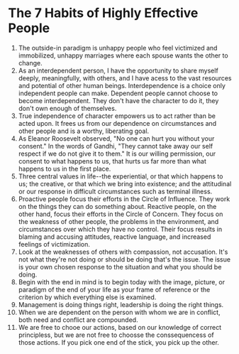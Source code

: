 # The 7 Habits of Highly Effective People

1. The outside-in paradigm is unhappy people who feel victimized and immobilized, unhappy marriages where each spouse wants the other to change.
2. As an interdependent person, I have the opportunity to share myself deeply, meaningfully, with others, and I have acess to the vast resources and potential of other human beings. Interdependence is a choice only independent people can make. Dependent people cannot choose to become interdependent. They don't have the character to do it, they don't own enough of themselves.
3. True independence of character empowers us to act rather than be acted upon. It frees us from our dependence on circumstances and other people and is a worthy, liberating goal.
4. As Eleanor Roosevelt observed, "No one can hurt you without your consent." In the words of Gandhi, "They cannot take away our self respect if we do not give it to them." It is our willing permission, our consent to what happens to us, that hurts us far more than what happens to us in the first place. 
5. Three central values in life--the experiential, or that which happens to us; the creative, or that which we bring into existence; and the attitudinal or our response in difficult circumstances such as terminal illness. 
6. Proactive people focus their efforts in the Circle of Influence. They work on the things they can do something about. Reactive people, on the other hand, focus their efforts in the Circle of Concern. They focus on the weakness of other people, the problems in the environment, and circumstances over which they have no control. Their focus results in blaming and accusing attitudes, reactive language, and increased feelings of victimization. 
7. Look at the weaknesses of others with compassion, not accusation. It's not what they're not doing or should be doing that's the issue. The issue is your own chosen response to the situation and what you should be doing.
8. Begin with the end in mind is to begin today with the image, picture, or paradigm of the end of your life as your frame of reference or the criterion by which everything else is examined. 
9. Management is doing things right, leadership is doing the right things.
10. When we are dependent on the person with whom we are in conflict, both need and conflict are compounded.
11. We are free to chooe our actions, based on our knowledge of correct principless, but we are not free to choosse the conssequencess of those actions. If you pick one end of the stick, you pick up the other.

